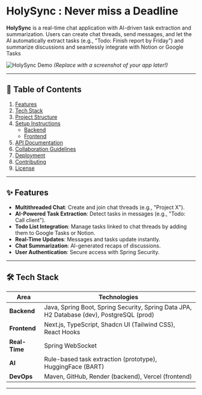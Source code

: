 # HolySync : Never miss a Deadline

**HolySync** is a real-time chat application with AI-driven task extraction and summarization. Users can create chat threads, send messages, and let the AI automatically extract tasks (e.g., "Todo: Finish report by Friday") and summarize discussions and seamlessly integrate with Notion or Google Tasks

![HolySync Demo](https://via.placeholder.com/800x400) *(Replace with a screenshot of your app later!)*

---

## **📌 Table of Contents**
1. [Features](#-features)
2. [Tech Stack](#-tech-stack)
3. [Project Structure](#-project-structure)
4. [Setup Instructions](#-setup-instructions)
   - [Backend](#backend)
   - [Frontend](#frontend)
5. [API Documentation](#-api-documentation)
6. [Collaboration Guidelines](#-collaboration-guidelines)
7. [Deployment](#-deployment)
8. [Contributing](#-contributing)
9. [License](#-license)

---

## **✨ Features**
- **Multithreaded Chat**: Create and join chat threads (e.g., "Project X").
- **AI-Powered Task Extraction**: Detect tasks in messages (e.g., "Todo: Call client").
- **Todo List Integration**: Manage tasks linked to chat threads by adding them to Google Tasks or Notion.
- **Real-Time Updates**: Messages and tasks update instantly.
- **Chat Summarization**: AI-generated recaps of discussions.
- **User Authentication**: Secure access with Spring Security.

---

## **🛠 Tech Stack**
| Area          | Technologies                                                                                     |
|---------------|-------------------------------------------------------------------------------------------------|
| **Backend**   | Java, Spring Boot, Spring Security, Spring Data JPA, H2 Database (dev), PostgreSQL (prod)   |
| **Frontend**  | Next.js, TypeScript, Shadcn UI (Tailwind CSS), React Hooks                                    |
| **Real-Time** | Spring WebSocket                                               |
| **AI**        | Rule-based task extraction (prototype), HuggingFace (BART)|
| **DevOps**    | Maven, GitHub, Render (backend), Vercel (frontend)                                          |

---
